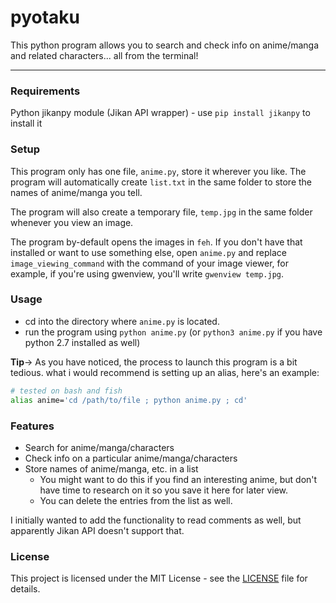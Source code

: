 # pyotaku

This python program allows you to search and check info on anime/manga and related characters... all from the terminal!

---
### Requirements
Python
jikanpy module (Jikan API wrapper)
    - use `pip install jikanpy` to install it

### Setup
This program only has one file, `anime.py`, store it wherever you like.
The program will automatically create `list.txt` in the same folder to store the names of anime/manga you tell.

The program will also create a temporary file, `temp.jpg` in the same folder whenever you view an image.

The program by-default opens the images in `feh`. If you don't have that installed or want to use something else, open `anime.py` and replace `image_viewing_command` with the command of your image viewer, for example, if you're using gwenview, you'll write `gwenview temp.jpg`.

### Usage 
- cd into the directory where `anime.py` is located.
- run the program using `python anime.py` (or `python3 anime.py` if you have python 2.7 installed as well)

**Tip**-> As you have noticed, the process to launch this program is a bit tedious. what i would recommend is setting up an alias, here's an example:
```bash
# tested on bash and fish
alias anime='cd /path/to/file ; python anime.py ; cd'
```

### Features

- Search for anime/manga/characters
- Check info on a particular anime/manga/characters
- Store names of anime/manga, etc. in a list
    - You might want to do this if you find an interesting anime, but don't have time to research on it so you save it here for later view.
    - You can delete the entries from the list as well. 

I initially wanted to add the functionality to read comments as well, but apparently Jikan API doesn't support that.

### License

This project is licensed under the MIT License - see the [LICENSE](https://github.com/MetaStag/pyotaku/blob/main/LICENSE) file for details.
